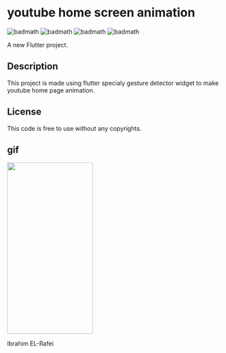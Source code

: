 
# youtube home screen animation

![badmath](https://img.shields.io/badge/flutter-3.3.2-%230090d9)
![badmath](https://img.shields.io/badge/dart-2.18.1-%230090d9)
![badmath](https://img.shields.io/badge/DevTools-2.15.0-%230090d9)
![badmath](https://img.shields.io/badge/channel-stable-%230090d9)


A new Flutter project.

## Description

This project is made using flutter specialy gesture detector widget to make youtube home page animation.

## License

This code is free to use without any copyrights.


## gif 

<img src="images/youttube-animation.gif" style=" width:200px ; height:400px " />



Ibrahim EL-Rafei














